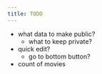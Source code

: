 ```yaml
---
title: TODO
---
```


- what data to make public?
  - what to keep private?
- quick edit?
  - go to bottom button?
- count of movies
